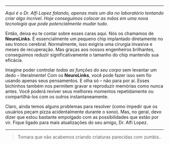 
---

_Aqui é o Dr. Alfi Lopez falando, apenas mais um dia no laboratório tentando criar algo incrível. Hoje conseguimos colocar as mãos em uma nova tecnologia que pode potencialmente mudar tudo._

Então, deixa eu te contar sobre esses caras aqui. Nós os chamamos de **NeuroLinks**. É essencialmente um pequeno chip implantado diretamente no seu tronco cerebral. Normalmente, isso exigiria uma cirurgia invasiva e meses de recuperação. Mas graças aos nossos engenheiros brilhantes, conseguimos reduzir significativamente o tamanho do chip mantendo sua eficácia.

Imagine poder controlar _todas as funções do seu corpo_ sem levantar um dedo – literalmente! Com os **NeuroLinks**, você pode fazer isso sem fio usando apenas seus pensamentos. E olha só – não para por aí. Esses bichinhos também nos permitem gravar e reproduzir memórias como nunca antes. Você poderá reviver seus melhores momentos repetidamente ou compartilhá-los com os outros instantaneamente.

Claro, ainda temos alguns problemas para resolver (como impedir que os usuários peçam pizza acidentalmente durante o sono). Mas, no geral, devo dizer que estou bastante empolgado com as possibilidades que estão por vir. Fique ligado para mais atualizações do seu amigo, Dr. Alfi Lopez.

---

> Tomara que não acabemos criando criaturas parecidas com zumbis..
